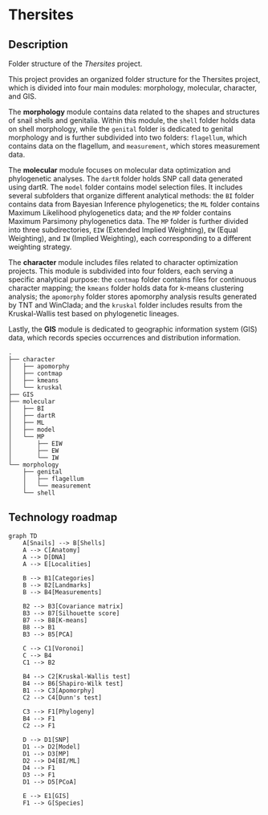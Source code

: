 # Thersites

## Description

Folder structure of the *Thersites* project.

This project provides an organized folder structure for the Thersites project, which is divided into four main modules: morphology, molecular, character, and GIS.

The **morphology** module contains data related to the shapes and structures of snail shells and genitalia. Within this module, the `shell` folder holds data on shell morphology, while the `genital` folder is dedicated to genital morphology and is further subdivided into two folders: `flagellum`, which contains data on the flagellum, and `measurement`, which stores measurement data.

The **molecular** module focuses on molecular data optimization and phylogenetic analyses. The `dartR` folder holds SNP call data generated using dartR. The `model` folder contains model selection files. It includes several subfolders that organize different analytical methods: the `BI` folder contains data from Bayesian Inference phylogenetics; the `ML` folder contains Maximum Likelihood phylogenetics data; and the `MP` folder contains Maximum Parsimony phylogenetics data. The `MP` folder is further divided into three subdirectories, `EIW` (Extended Implied Weighting), `EW` (Equal Weighting), and `IW` (Implied Weighting), each corresponding to a different weighting strategy. 

The **character** module includes files related to character optimization projects. This module is subdivided into four folders, each serving a specific analytical purpose: the `contmap` folder contains files for continuous character mapping; the `kmeans` folder holds data for k-means clustering analysis; the `apomorphy` folder stores apomorphy analysis results generated by TNT and WinClada; and the `kruskal` folder includes results from the Kruskal-Wallis test based on phylogenetic lineages.

Lastly, the **GIS** module is dedicated to geographic information system (GIS) data, which records species occurrences and distribution information. 

```
.
├── character
│   ├── apomorphy
│   ├── contmap
│   ├── kmeans
│   └── kruskal
├── GIS
├── molecular
│   ├── BI
│   ├── dartR
│   ├── ML
│   ├── model
│   └── MP
│       ├── EIW
│       ├── EW
│       └── IW
└── morphology
    ├── genital
    │   ├── flagellum
    │   └── measurement
    └── shell
```

## Technology roadmap

```mermaid
graph TD
    A[Snails] --> B[Shells]
    A --> C[Anatomy]
    A --> D[DNA]
    A --> E[Localities]

    B --> B1[Categories]
    B --> B2[Landmarks]
    B --> B4[Measurements]

    B2 --> B3[Covariance matrix]
    B3 --> B7[Silhouette score]
    B7 --> B8[K-means]
    B8 --> B1
    B3 --> B5[PCA]
  
    C --> C1[Voronoi]
    C --> B4
    C1 --> B2

    B4 --> C2[Kruskal-Wallis test]
    B4 --> B6[Shapiro-Wilk test]
    B1 --> C3[Apomorphy]
    C2 --> C4[Dunn's test]

    C3 --> F1[Phylogeny]
    B4 --> F1
    C2 --> F1

    D --> D1[SNP]
    D1 --> D2[Model]
    D1 --> D3[MP]
    D2 --> D4[BI/ML]
    D4 --> F1
    D3 --> F1
    D1 --> D5[PCoA]

    E --> E1[GIS]
    F1 --> G[Species]
```
